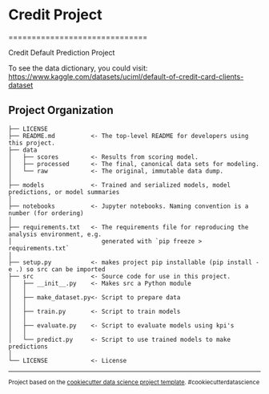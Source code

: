 # Credit Project
==============================

Credit Default Prediction Project

To see the data dictionary, you could visit: https://www.kaggle.com/datasets/uciml/default-of-credit-card-clients-dataset

Project Organization
------------

    ├── LICENSE
    ├── README.md          <- The top-level README for developers using this project.
    ├── data
    │   ├── scores         <- Results from scoring model.
    │   ├── processed      <- The final, canonical data sets for modeling.
    │   └── raw            <- The original, immutable data dump.
    │
    ├── models             <- Trained and serialized models, model predictions, or model summaries
    │
    ├── notebooks          <- Jupyter notebooks. Naming convention is a number (for ordering)
    │
    ├── requirements.txt   <- The requirements file for reproducing the analysis environment, e.g.
    │                         generated with `pip freeze > requirements.txt`
    │
    ├── setup.py           <- makes project pip installable (pip install -e .) so src can be imported
    ├── src                <- Source code for use in this project.
    │   ├── __init__.py    <- Makes src a Python module
    │   │
    │   ├── make_dataset.py<- Script to prepare data
    │   │
    │   ├── train.py       <- Script to train models
    │   │                    
    │   ├── evaluate.py    <- Script to evaluate models using kpi's
    │   │
    │   └── predict.py     <- Script to use trained models to make predictions
    │
    └── LICENSE            <- License


--------

<p><small>Project based on the <a target="_blank" href="https://drivendata.github.io/cookiecutter-data-science/">cookiecutter data science project template</a>. #cookiecutterdatascience</small></p>
